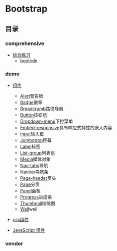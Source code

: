 # Bootstrap
## 目录
### comprehensive
* [综合练习](comprehensive)
	* [bootcdn]()

### demo
* [组件](demo/components)
	* [Alert](demo/components/alert.html)警告牌
	* [Badge](demo/components/badge.html)徽章
	* [Breadcrumb](demo/components/breadcrumb.html)路径导航
	* [Button](demo/components/button.html)按钮组
	* [Dropdown-menu](demo/components/dropdown-menu.html)下拉菜单
	* [Embed-responsive](demo/components/embed-responsive.html)具有响应式特性的嵌入内容
	* [Input](demo/components/input.html)输入框
	* [Jumbotron](demo/components/jumbotron.html)巨幕
	* [Label](demo/components/label.html)标签
	* [List-group](demo/components/list-group.html)列表组
	* [Media](demo/components/media.html)媒体对象
	* [Nav-tabs](demo/components/nav-tabs.html)导航
	* [Navbar](demo/components/navbar.html)导航条
	* [Page-header](demo/components/page-header.html)页头
	* [Page](demo/components/page.html)分页
	* [Panel](demo/components/panel.html)面板
	* [Progress](demo/components/progress.html)进度条
	* [Thumbnail](demo/components/thumbnail.html)缩略图
	* [Well](demo/components/well.html)well

* [css组件](demo/css)

* [JavaScript 组件](demo/javascript)

### vendor